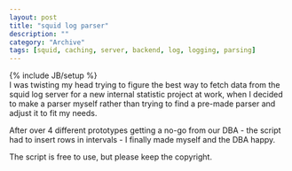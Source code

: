 ```yaml
--- 
layout: post 
title: "squid log parser"
description: ""
category: "Archive"
tags: [squid, caching, server, backend, log, logging, parsing]
---
```

{% include JB/setup %}  
I was twisting my head trying to figure the best way to fetch data from the squid log server for a new internal statistic project at work, when I decided to make a parser myself rather than trying to find a pre-made parser and adjust it to fit my needs. 

After over 4 different prototypes getting a no-go from our DBA - the script had to insert rows in intervals - I finally made myself and the DBA happy.

The script is free to use, but please keep the copyright.

<script src="https://gist.github.com/phun-ky/4942569.js"></script>

